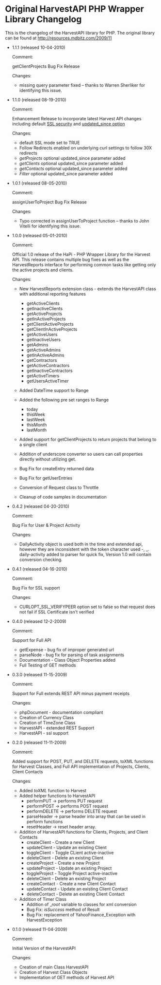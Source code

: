 # Original HarvestAPI PHP Wrapper Library Changelog

This is the changelog of the HarvestAPI library for PHP. The original library can be found at http://resources.mdbitz.com/2009/11

* 1.1.1 (released 10-04-2010)

    Comment:

    getClientProjects Bug Fix Release

    Changes:

    * missing query parameter fixed – thanks to Warren Sherliker for identifying this issue.


* 1.1.0 (released 08-19-2010)

    Comment:

    Enhancement Release to incorporate latest Harvest API changes including default [SSL security](http://www.getharvest.com/blog/2010/08/secure-connection-for-all-accounts) and [updated_since option](http://forum.getharvest.com/forums/api-and-developer-chat/topics/announcement-updated_since-available-in-invoices-api)

    Changes:

    * default SSL mode set to TRUE
    * Follow Redirects enabled on underlying curl settings to follow 30X redirects
    * *getProjects* optional updated_since parameter added
    * *getClients* optional updated_since parameter added
    * *getContacts* optional updated_since parameter added
    * *Filter* optional updated_since parameter added

* 1.0.1 (released 08-05-2010)

    Comment:

    assignUserToProject Bug Fix Release

	Changes:

    * Typo corrected in assignUserToProject function – thanks to John Vitelli for identifying this issue.

* 1.0.0 (released 05-01-2010)

    Comment:

    Official 1.0 release of the HaPi - PHP Wrapper Library for the Harvest API. This release contains multiple bug fixes as well as the HarvestReports interface for performing common tasks like getting only the active projects and clients.

    Changes:

    * New HarvestReports extension class - extends the HarvestAPI class with additional reporting features
        * getActiveClients
        * getInactiveClients
        * getActiveProjects
        * getInActiveProjects
        * getClientActiveProjects
        * getClientInActiveProjects
        * getActiveUsers
        * getInactiveUsers
        * getAdmins
        * getActiveAdmins
        * getInActiveAdmins
        * getContractors
        * getActiveContractors
        * getInactiveContractors
        * getActiveTimers
        * getUsersActiveTimer

    * Added DateTime support to Range
    * Added the following pre set ranges to Range
        * today
        * thisWeek
        * lastWeek
        * thisMonth
        * lastMonth

    * Added support for getClientProjects to return projects that belong to a single client
    * Addition of underscore converter so users can call properties directly without utilizing get.
    * Bug Fix for createEntry returned data
    * Bug Fix for getUserEntries
    * Conversion of Request class to Throttle
    * Cleanup of code samples in documentation

* 0.4.2 (released 04-20-2010)

    Comment:

    Bug Fix for User & Project Activity

    Changes:

    * DailyActivity object is used both in the time and extended api, however they are inconsistent with the token character used -, _. daily-activity added to parser for quick fix, Version 1.0 will contain conversion checking.

* 0.4.1 (released 04-16-2010)

    Comment:

    Bug Fix for SSL support

    Changes:

    * CURLOPT_SSL_VERIFYPEER option set to false so that request does not fail if SSL Certificate isn't verified

* 0.4.0 (released 12-2-2009)

    Comment:

    Support for Full API

    * getExpense - bug fix of improper generated url
    * parseNode - bug fix for parsing of task assignments
    * Documentation - Class Object Properties added
    * Full Testing of GET methods

* 0.3.0 (released 11-15-2009)

    Comment:

    Support for Full extends REST API minus payment receipts

    Changes:

    * phpDocument - documentation compliant
    * Creation of Currency Class
    * Creation of TimeZone Class
    * HarvestAPI - extended REST Support
    * HarvestAPI - ssl support

* 0.2.0 (released 11-11-2009)

    Comment:

    Added support for POST, PUT, and DELETE requests, toXML functions for Harvest Classes, and Full API implementation of Projects, Clients, Client Contacts

    Changes:

    * Added _toXML_ function to Harvest
    * Added helper functions to HarvestAPI
        * performPUT -> performs PUT request
        * performPOST -> performs POST request
        * performDELETE -> performs DELETE request
        * parseHeader -> parse header into array that can be used in perform functions
        * resetHeader -> reset header array.
    * Addition of HarvestAPI functions for Clients, Projects, and Client Contacts
        * createClient - Create a new Client
        * updateClient - Update an existing Client
        * toggleClient - Toggle CLient active-inactive
        * deleteClient - Delete an existing Client
        * createProject - Create a new Project
        * updateProject - Update an existing Project
        * toggleProject - Toggle Project active-inactive
        * deleteClient - Delete an existing Project
        * createContact - Create a new Client Contact
        * updateContact - Update an existing Client Contact
        * deleteContact - Delete an existing Client Contact
    * Addition of Timer Class
        * Addition of __root_ variable to classes for xml conversion
        * Bug Fix: _isSuccess_ method of Result
        * Bug Fix: replacement of YahooFinance_Exception with HarvestException

* 0.1.0 (released 11-04-2009)

    Comment:

    Initial Version of the HarvestAPI

    Changes:

    * Creation of main Class HarvestAPI
    * Creation of Harvest Class Objects
    * Implementation of GET methods of Harvest API